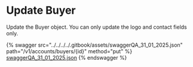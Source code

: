 # Update Buyer

Update the Buyer object. You can only update the logo and contact fields only.

{% swagger src="../../../../.gitbook/assets/swaggerQA_31_01_2025.json" path="/v1/accounts/buyers/{id}" method="put" %}
[swaggerQA_31_01_2025.json](../../../../.gitbook/assets/swaggerQA_31_01_2025.json)
{% endswagger %}
